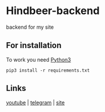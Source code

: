 # Hindbeer-backend

backend for my site

## For installation
To work you need [Python3](https://www.python.org)
```
pip3 install -r requirements.txt
```

## Links
[youtube](https://youtube.com/@kuve.) | [telegram](https://t.me/fancy_kuve) | [site](https://hindbeer.github.io/Hindbeer-site/)